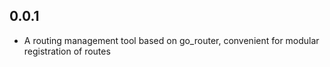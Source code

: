 ## 0.0.1

* A routing management tool based on go_router, convenient for modular registration of routes
